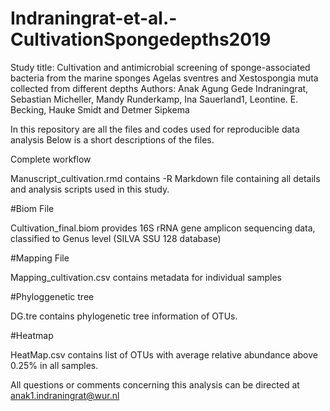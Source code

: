 # Indraningrat-et-al.-CultivationSpongedepths2019
Study title: Cultivation and antimicrobial screening of sponge-associated bacteria from the marine sponges Agelas sventres and Xestospongia muta collected from different depths
Authors: Anak Agung Gede Indraningrat, Sebastian Micheller, Mandy Runderkamp, Ina Sauerland1, Leontine. E. Becking, Hauke Smidt and Detmer Sipkema 

In this repository are all the files and codes used for reproducible data analysis 
Below is a short descriptions of the files.

Complete workflow

Manuscript_cultivation.rmd contains -R Markdown file containing all details and analysis scripts used in this study.

#Biom File

Cultivation_final.biom provides 16S rRNA gene amplicon sequencing data, classified to Genus level (SILVA SSU 128 database)

#Mapping File

Mapping_cultivation.csv contains metadata for individual samples

#Phyloggenetic tree

DG.tre contains phylogenetic tree information of OTUs. 

#Heatmap 

HeatMap.csv contains list of OTUs with average relative abundance above 0.25% in all samples. 

All questions or comments concerning this analysis can be directed at anak1.indraningrat@wur.nl
